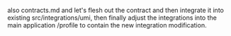 also contracts.md and let's flesh out the contract  and then integrate it into existing src/integrations/umi, then finally adjust the integrations into the main application /profile to contain the new integration modification.